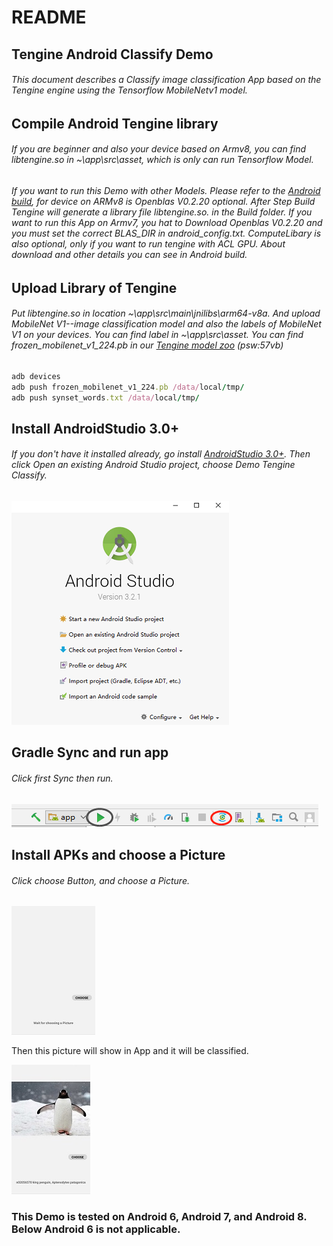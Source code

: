 # README



## Tengine Android Classify Demo

###### This document describes a Classify image classification App based on the Tengine engine using the Tensorflow MobileNetv1 model. 



## Compile Android Tengine library 

###### If you are beginner and also your device based on Armv8, you can find libtengine.so  in ~\app\src\asset, which is only can run Tensorflow Model. 

###### If you want to run this Demo with other Models. Please refer to the [Android build](https://github.com/OAID/Tengine/blob/master/doc/build_android.md), for device on ARMv8 is Openblas V0.2.20 optional. After Step Build Tengine will generate a library file libtengine.so. in the Build folder. If you want to run this App on Armv7, you hat to Download Openblas V0.2.20  and you must set the correct BLAS_DIR in android_config.txt.  ComputeLibary is also optional, only if you want to run tengine with ACL GPU. About download and other details you can see in Android build.



## Upload Library of Tengine

###### Put libtengine.so in location ~\app\src\main\jnilibs\arm64-v8a. And upload MobileNet V1--image classification model and also the labels of MobileNet V1 on your devices. You can find label in ~\app\src\asset. You can find frozen_mobilenet_v1_224.pb in our [Tengine model zoo](https://pan.baidu.com/s/1LXZ8vOdyOo50IXS0CUPp8g#list/path=%2F) (psw:57vb)

``` ruby
adb devices
adb push frozen_mobilenet_v1_224.pb /data/local/tmp/
adb push synset_words.txt /data/local/tmp/

```



## Install AndroidStudio 3.0+

###### If you don't have it installed already, go install [AndroidStudio 3.0+](https://developer.android.com/studio/). Then click Open an existing Android Studio project, choose Demo Tengine Classify.

![1545012838606](app/src/asset/Studio.png)



## Gradle Sync and run app

###### Click first Sync then run.

![1545013080696](app/src/asset/Sync.png)

## Install APKs and choose a Picture

###### Click choose Button, and choose a Picture.

![1545013091703](app/src/asset/Demo1.jpg)

Then this picture will show in App and it will be classified.

![1545013129530](app/src/asset/Demo2.jpg)

### This Demo is tested on Android 6, Android 7, and Android 8. Below Android 6 is not applicable.










